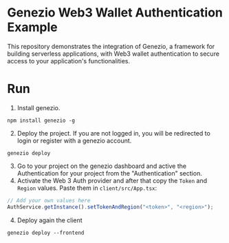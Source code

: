 # Genezio Web3 Wallet Authentication Example

This repository demonstrates the integration of Genezio, a framework for building serverless applications, with Web3 wallet authentication to secure access to your application's functionalities.

# Run

1. Install genezio.

```
npm install genezio -g
```

2. Deploy the project. If you are not logged in, you will be redirected to login or register with a genezio account.

```
genezio deploy
```

3. Go to your project on the genezio dashboard and active the Authentication for your project from the "Authentication" section. 
4. Activate the Web 3 Auth provider and after that copy the `Token` and `Region` values. Paste them in `client/src/App.tsx`:

```typescript
// Add your own values here
AuthService.getInstance().setTokenAndRegion("<token>", "<region>");
```

4. Deploy again the client

```
genezio deploy --frontend
```
